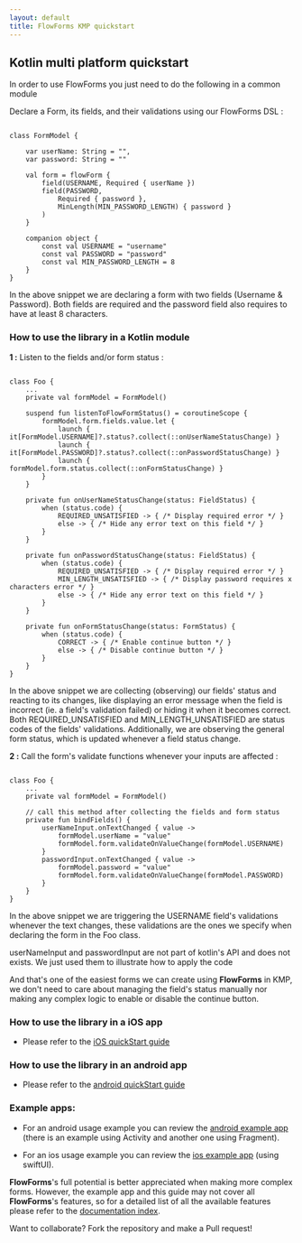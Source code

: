 ```yaml
---
layout: default
title: FlowForms KMP quickstart
---
```


## Kotlin multi platform quickstart
In order to use FlowForms you just need to do the following in a common module

Declare a Form, its fields, and their validations using our FlowForms DSL :

<pre><code class="kotlin">
class FormModel {

    var userName: String = "",
    var password: String = ""

    val form = flowForm {
        field(USERNAME, Required { userName })
        field(PASSWORD,
            Required { password },
            MinLength(MIN_PASSWORD_LENGTH) { password }
        )
    }

    companion object {
        const val USERNAME = "username"
        const val PASSWORD = "password"
        const val MIN_PASSWORD_LENGTH = 8
    }
}
</code></pre>
<p class="comment">In the above snippet we are declaring a form with two fields (Username & Password). Both fields are required and the password field also requires to have at least 8 characters.</p>

### How to use the library in a Kotlin module

**1 :** Listen to the fields and/or form status : 

<pre><code class="kotlin">
class Foo {
    ...
    private val formModel = FormModel()
    
    suspend fun listenToFlowFormStatus() = coroutineScope {
        formModel.form.fields.value.let {
            launch { it[FormModel.USERNAME]?.status?.collect(::onUserNameStatusChange) }
            launch { it[FormModel.PASSWORD]?.status?.collect(::onPasswordStatusChange) }
            launch { formModel.form.status.collect(::onFormStatusChange) }
        }
    }

    private fun onUserNameStatusChange(status: FieldStatus) {
        when (status.code) {
            REQUIRED_UNSATISFIED -> { /* Display required error */ }
            else -> { /* Hide any error text on this field */ }
        }
    }

    private fun onPasswordStatusChange(status: FieldStatus) {
        when (status.code) {
            REQUIRED_UNSATISFIED -> { /* Display required error */ }
            MIN_LENGTH_UNSATISFIED -> { /* Display password requires x characters error */ }
            else -> { /* Hide any error text on this field */ }
        }
    }

    private fun onFormStatusChange(status: FormStatus) {
        when (status.code) {
            CORRECT -> { /* Enable continue button */ }
            else -> { /* Disable continue button */ }
        }
    }
}
</code></pre>
<p class="comment">In the above snippet we are collecting (observing) our fields' status and reacting to its changes, like displaying an error message when the field is incorrect (ie. a field's validation failed) or hiding it when it becomes correct. 
Both REQUIRED_UNSATISFIED and MIN_LENGTH_UNSATISFIED are status codes of the fields' validations.
Additionally, we are observing the general form status, which is updated whenever a field status change.</p>

**2 :** Call the form's validate functions whenever your inputs are affected : 

<pre><code class="kotlin">
class Foo {
    ...
    private val formModel = FormModel()

    // call this method after collecting the fields and form status
    private fun bindFields() {
        userNameInput.onTextChanged { value ->
            formModel.userName = "value"
            formModel.form.validateOnValueChange(formModel.USERNAME)
        }
        passwordInput.onTextChanged { value ->
            formModel.password = "value"
            formModel.form.validateOnValueChange(formModel.PASSWORD)
        }
    }
}
</code></pre>
<p class="comment">In the above snippet we are triggering the USERNAME field's validations whenever the text changes, these validations are the ones we specify when declaring the form in the Foo class.</p>
<div class="rs-row comment"> <i class="comment-icon fa-solid fa-circle-info"></i> <div class="comment">userNameInput and passwordInput are not part of kotlin's API and does not exists. We just used them to illustrate how to apply the code</div> </div>


And that's one of the easiest forms we can create using **FlowForms** in KMP, we don't need to care about managing the field's status manually nor making any complex logic to enable or disable the continue button.

### How to use the library in a iOS app

* Please refer to the [iOS quickStart guide](ios-quickstart)

### How to use the library in an android app 

* Please refer to the [android quickStart guide](android-quickstart)

### Example apps:

* For an android usage example you can review the [android example app](https://github.com/rootstrap/FlowForms/tree/main/ExampleApp%20Android/src/main/java/com/rootstrap/flowforms/example) (there is an example using Activity and another one using Fragment).

* For an ios usage example you can review the [ios example app](https://github.com/rootstrap/FlowForms/tree/main/ExampleApp%20iOS/flowforms/Screens/Form) (using swiftUI).

**FlowForms**'s full potential is better appreciated when making more complex forms. However, the example app and this guide may not cover all **FlowForms**'s features, so for a detailed list of all the available features please refer to the [documentation index](documentation-index).

<div class="rs-row comment"> <i class="comment-icon fa-solid fa-wand-magic-sparkles"></i> <div class="comment">Want to collaborate? Fork the repository and make a Pull request! </div> </div>


